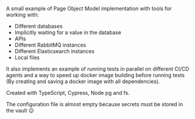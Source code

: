 A small example of Page Object Model implementation with tools for working with:
  - Different databases
  - Implicitly waiting for a value in the database
  - APIs
  - Different RabbitMQ instances
  - Different Elasticsearch instances
  - Local files
    
It also implements an example of running tests in parallel on different CI/CD agents and a way to speed up docker image building before running tests (By creating and saving a docker image with all dependencies).

Created with TypeScript, Cypress, Node pg and fs.

The configuration file is almost empty because secrets must be stored in the vault 😉

